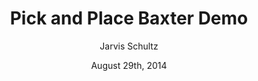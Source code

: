 ---
layout:            project
image:             /baxter-pick-place2.jpg
title:             Pick and Place Baxter Demo
author:            Jarvis Schultz
date:              August 29th, 2014
demo:              https://github.com/jonrovira/ME_495_work
requirements:      [OpenCV ROS package (cv2 and CvBridge),
                   Rethink Robotics Baxter robot,
                   Properly configured workspace for Baxter robot]
overview:          Use OpenCV to detect an object in Baxter's workspace and implement
                   motion and graps planning to manipulate one of Baxter's arms to grasp the object.
---           